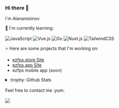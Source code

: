 ### Hi there 👋

I'm Alananisimov

:page_with_curl: I'm currently learning:
<br><br>
![JavaScript](https://img.shields.io/badge/javascript-%23323330.svg?style=for-the-badge&logo=javascript&logoColor=%23F7DF1E)
![Vue.js](https://img.shields.io/badge/vuejs-%2335495e.svg?style=for-the-badge&logo=vuedotjs&logoColor=%234FC08D)
![Go](https://img.shields.io/badge/go-%2300ADD8.svg?style=for-the-badge&logo=go&logoColor=white)
![Nuxt.js](https://img.shields.io/badge/Nuxt-002E3B?style=for-the-badge&logo=nuxtdotjs&logoColor=#00DC82)
![TailwindCSS](https://img.shields.io/badge/tailwindcss-%2338B2AC.svg?style=for-the-badge&logo=tailwind-css&logoColor=white)

:star: Here are some projects that I'm working on:
- [ezfps.store Site](https://www.ezfps.store/)
- [ezfps app Site](https://www.launcher.ezfps.store/)
- ezfps mobile app (soon)

<details>
<summary>:trophy: Github Stats</summary>
<img src="https://bad-apple-github-readme.vercel.app/api?show_bg=1&username=alananisimov">
<img src="https://github-profile-trophy.vercel.app/?username=alananisimov">
</details>

<br>
Feel free to contact me :yum:
<br><br>
<a href="https://t.me/hollz69" target="_blank"><img src="https://img.shields.io/badge/Telegram-%40hollz69-28a8ea"></a>
